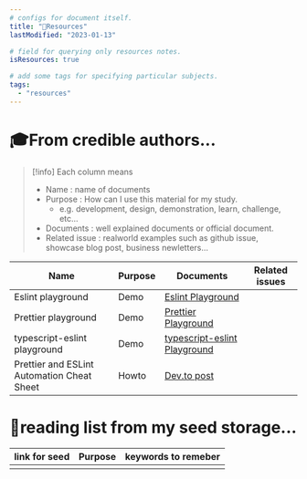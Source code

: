 ```yaml
---
# configs for document itself.
title: "🚚Resources"
lastModified: "2023-01-13"

# field for querying only resources notes.
isResources: true

# add some tags for specifying particular subjects.
tags:
  - "resources"
---
```

# 🎓From credible authors...
> [!info] Each column means
> - Name : name of documents
> - Purpose : How can I use this material for my study.
> 	- e.g. development, design, demonstration, learn, challenge, etc...
> - Documents : well explained documents or official document.
> - Related issue : realworld examples such as github issue, showcase blog post, business newletters...

| Name                                       | Purpose | Documents                                                                                | Related issues |
| ------------------------------------------ | ------- | ---------------------------------------------------------------------------------------- | -------------- |
| Eslint playground                          | Demo    | [Eslint Playground](https://eslint.org/play/)                                            |                |
| Prettier playground                        | Demo    | [Prettier Playground](https://prettier.io/playground/)                                   |                |
| typescript-eslint playground                                           | Demo    | [typescript-eslint Playground](https://typescript-eslint.io/play/)                                                                                         |                |
| Prettier and ESLint Automation Cheat Sheet | Howto   | [Dev.to post](https://dev.to/dinhhuyams/prettier-and-eslint-automation-cheat-sheet-2b2c) |                |

# 🌱reading list from my seed storage...
| link for seed | Purpose | keywords to remeber |
| ------------- | ------- | ----------------- |
|               |         |                   |
